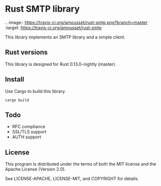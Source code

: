 Rust SMTP library
=================

.. image:: https://travis-ci.org/amousset/rust-smtp.png?branch=master
   :target: https://travis-ci.org/amousset/rust-smtp

This library implements an SMTP library and a simple client.

Rust versions
-------------

This library is designed for Rust 0.13.0-nightly (master).

Install
-------

Use Cargo to build this library.

    cargo build

Todo
----

- RFC compliance
- SSL/TLS support
- AUTH support

License
-------

This program is distributed under the terms of both the MIT license and the Apache License (Version 2.0).

See LICENSE-APACHE, LICENSE-MIT, and COPYRIGHT for details.

